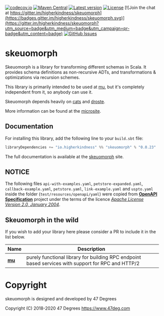 
[![codecov.io](http://codecov.io/gh/higherkindness/skeuomorph/branch/master/graph/badge.svg)](http://codecov.io/gh/higherkindness/skeuomorph) [![Maven Central](https://img.shields.io/badge/maven%20central-0.0.22-green.svg)](https://oss.sonatype.org/#nexus-search;gav~io.higherkindness~skeuomorph*) [![Latest version](https://img.shields.io/badge/skeuomorph-0.0.22-green.svg)](https://index.scala-lang.org/higherkindness/skeuomorph) [![License](https://img.shields.io/badge/license-Apache%202-blue.svg)](https://raw.githubusercontent.com/higherkindness/skeuomorph/master/LICENSE) [![Join the chat at https://gitter.im/higherkindness/skeuomorph](https://badges.gitter.im/higherkindness/skeuomorph.svg)](https://gitter.im/higherkindness/skeuomorph?utm_source=badge&utm_medium=badge&utm_campaign=pr-badge&utm_content=badge) [![GitHub Issues](https://img.shields.io/github/issues/higherkindness/skeuomorph.svg)](https://github.com/higherkindness/skeuomorph/issues)

# skeuomorph

Skeuomorph is a library for transforming different schemas in Scala.
It provides schema definitions as non-recursive ADTs, and
transformations & optimizations via recursion schemes.

This library is primarily intended to be used at [mu][], but
it's completely independent from it, so anybody can use it.

Skeuomorph depends heavily on [cats][] and [droste][].

More information can be found at the [microsite][].

## Documentation

For installing this library, add the following line to your `build.sbt` file:

```scala
libraryDependencies += "io.higherkindness" %% "skeuomorph" % "0.0.23"
```

The full documentation is available at the [skeuomorph](https://higherkindness.io/skeuomorph/) site.

## NOTICE

The following files `api-with-examples.yaml`, `petstore-expanded.yaml`, `callback-example.yaml`, `petstore.yaml`, `link-example.yaml` and `uspto.yaml` inside the folder (`test/resources/openapi/yaml`) were copied from [**OpenAPI Specification**](https://github.com/OAI/OpenAPI-Specification/) project under the terms of the licence [*Apache License Version 2.0, January 2004*](https://github.com/OAI/OpenAPI-Specification/blob/master/LICENSE).

## Skeuomorph in the wild

If you wish to add your library here please consider a PR to include
it in the list below.

| **Name**                                       | **Description**                                                                                    |
|------------------------------------------------|----------------------------------------------------------------------------------------------------|
| [**mu**](https://higherkindness.github.io/mu/) | purely functional library for building RPC endpoint based services with support for RPC and HTTP/2 |

[Avro]: https://avro.apache.org/
[Protobuf]: https://developers.google.com/protocol-buffers/
[mu]: https://higherkindness.github.io/mu/
[cats]: https://typelevel.org/cats
[droste]: https://github.com/andyscott/droste
[microsite]: https://higherkindness.io/skeuomorph/

# Copyright

skeuomorph is designed and developed by 47 Degrees

Copyright (C)  2018-2020 47 Degrees <https://www.47deg.com>
